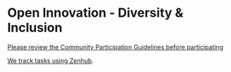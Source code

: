 # Open Innovation - Diversity & Inclusion

[Please review the Community Participation Guidelines before participating](https://www.mozilla.org/en-US/about/governance/policies/participation/)   

[We track tasks using Zenhub](https://app.zenhub.com/workspace/o/mozilla/diversity/boards?repos=77927559).
